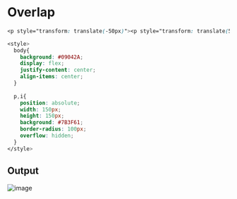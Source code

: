 # Overlap

```css
<p style="transform: translate(-50px)"><p style="transform: translate(50px); background: #E78481;"><i style="background:#09042A;transform: translate(-100px);">

<style>
  body{
    background: #09042A;
    display: flex;
   	justify-content: center;
    align-items: center;
  }
  
  p,i{
    position: absolute;
    width: 150px;
    height: 150px;
    background: #7B3F61;
    border-radius: 100px;
    overflow: hidden;
  }
</style>
  ```
  
  
## Output

![image](https://user-images.githubusercontent.com/26904087/120143258-688eae80-c1fd-11eb-9d6e-f92433547db8.png)

